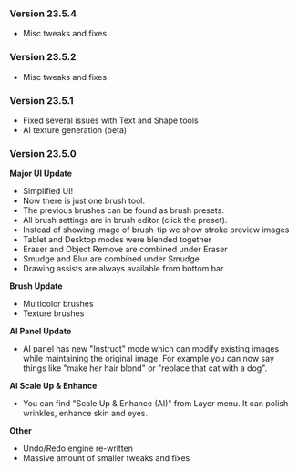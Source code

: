 ### Version 23.5.4

- Misc tweaks and fixes


### Version 23.5.2

- Misc tweaks and fixes


### Version 23.5.1

- Fixed several issues with Text and Shape tools
- AI texture generation (beta)


### Version 23.5.0

**Major UI Update**
- Simplified UI!
- Now there is just one brush tool.
- The previous brushes can be found as brush presets.
- All brush settings are in brush editor (click the preset).
- Instead of showing image of brush-tip we show stroke preview images
- Tablet and Desktop modes were blended together
- Eraser and Object Remove are combined under Eraser
- Smudge and Blur are combined under Smudge
- Drawing assists are always available from bottom bar

**Brush Update**
- Multicolor brushes
- Texture brushes

**AI Panel Update**
- AI panel has new "Instruct" mode which can modify existing images while maintaining the original image. For 
example you can now say things like "make her hair blond" or "replace that cat with a dog".

**AI Scale Up & Enhance**
- You can find "Scale Up & Enhance (AI)" from Layer menu. It can polish wrinkles, enhance skin and eyes.

**Other**
- Undo/Redo engine re-written
- Massive amount of smaller tweaks and fixes
